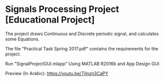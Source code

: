 # Signals Processing Project [Educational Project]

The project draws Continuous and Discrete periodic signal, and calculates some Equations.

The file "Practical Task Spring 2017.pdf" contains the requirements for the project.

Run "SignalProjectGUI.mlapp" Using MATLAB R2016b and App Design GUI

Preview (In Arabic): https://youtu.be/TjInzn3CaPY  
